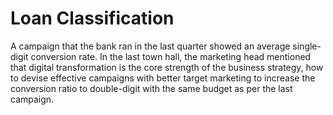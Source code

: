 # Loan Classification
A campaign that the bank ran in the last quarter showed an average single-digit conversion rate. In the last town hall, the marketing head mentioned that digital transformation is the core strength of the business strategy, how to devise effective campaigns with better target marketing to increase the conversion ratio to double-digit with the same budget as per the last campaign.

